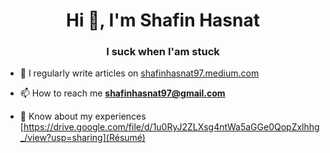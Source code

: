 <h1 align="center">Hi 👋, I'm Shafin Hasnat</h1>
<h3 align="center">I suck when I'am stuck</h3>

- 📝 I regularly write articles on [shafinhasnat97.medium.com](shafinhasnat97.medium.com)

- 📫 How to reach me **shafinhasnat97@gmail.com**

- 📄 Know about my experiences [https://drive.google.com/file/d/1u0RyJ2ZLXsg4ntWa5aGGe0QopZxlhhg_/view?usp=sharing](Résumé)


